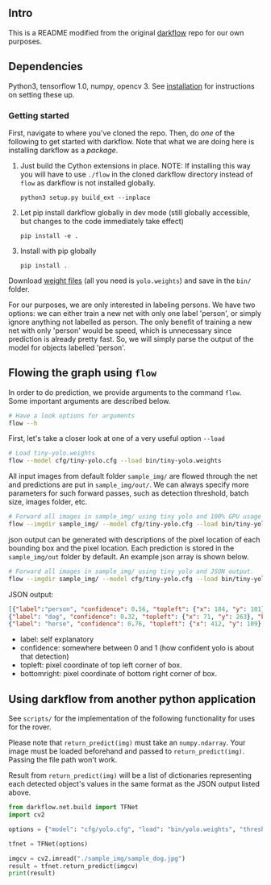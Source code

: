 ## Intro

This is a README modified from the original [darkflow](https://github.com/thtrieu/darkflow) repo for our own purposes.

## Dependencies

Python3, tensorflow 1.0, numpy, opencv 3.
See [installation](https://github.com/UTRA-CV/human-detection/blob/master/installation.md) for instructions on setting these up.

### Getting started

First, navigate to where you've cloned the repo. Then, do _one_ of the following to get started with darkflow. Note that what we are doing here is installing darkflow as a _package_.

1. Just build the Cython extensions in place. NOTE: If installing this way you will have to use `./flow` in the cloned darkflow directory instead of `flow` as darkflow is not installed globally.
    ```
    python3 setup.py build_ext --inplace
    ```

2. Let pip install darkflow globally in dev mode (still globally accessible, but changes to the code immediately take effect)
    ```
    pip install -e .
    ```

3. Install with pip globally
    ```
    pip install .
    ```

Download [weight files](https://drive.google.com/drive/folders/0B1tW_VtY7onidEwyQ2FtQVplWEU) (all you need is `yolo.weights`) and save in the `bin/` folder.

For our purposes, we are only interested in labeling persons. We have two options: we can either train a new net with only one label 'person', or simply ignore anything not labelled as person. The only benefit of training a new net with only 'person' would be speed, which is unnecessary since prediction is already pretty fast. So, we will simply parse the output of the model for objects labelled 'person'.

## Flowing the graph using `flow`

In order to do prediction, we provide arguments to the command `flow`. Some important arguments are described below.

```bash
# Have a look options for arguments
flow --h
```

First, let's take a closer look at one of a very useful option `--load`

```bash
# Load tiny-yolo.weights
flow --model cfg/tiny-yolo.cfg --load bin/tiny-yolo.weights
```

All input images from default folder `sample_img/` are flowed through the net and predictions are put in `sample_img/out/`. We can always specify more parameters for such forward passes, such as detection threshold, batch size, images folder, etc.

```bash
# Forward all images in sample_img/ using tiny yolo and 100% GPU usage
flow --imgdir sample_img/ --model cfg/tiny-yolo.cfg --load bin/tiny-yolo.weights --gpu 1.0
```
json output can be generated with descriptions of the pixel location of each bounding box and the pixel location. Each prediction is stored in the `sample_img/out` folder by default. An example json array is shown below.
```bash
# Forward all images in sample_img/ using tiny yolo and JSON output.
flow --imgdir sample_img/ --model cfg/tiny-yolo.cfg --load bin/tiny-yolo.weights --json
```
JSON output:
```json
[{"label":"person", "confidence": 0.56, "topleft": {"x": 184, "y": 101}, "bottomright": {"x": 274, "y": 382}},
{"label": "dog", "confidence": 0.32, "topleft": {"x": 71, "y": 263}, "bottomright": {"x": 193, "y": 353}},
{"label": "horse", "confidence": 0.76, "topleft": {"x": 412, "y": 109}, "bottomright": {"x": 592,"y": 337}}]
```
 - label: self explanatory
 - confidence: somewhere between 0 and 1 (how confident yolo is about that detection)
 - topleft: pixel coordinate of top left corner of box.
 - bottomright: pixel coordinate of bottom right corner of box.

## Using darkflow from another python application

See `scripts/` for the implementation of the following functionality for uses for the rover.

Please note that `return_predict(img)` must take an `numpy.ndarray`. Your image must be loaded beforehand and passed to `return_predict(img)`. Passing the file path won't work.

Result from `return_predict(img)` will be a list of dictionaries representing each detected object's values in the same format as the JSON output listed above.

```python
from darkflow.net.build import TFNet
import cv2

options = {"model": "cfg/yolo.cfg", "load": "bin/yolo.weights", "threshold": 0.1}

tfnet = TFNet(options)

imgcv = cv2.imread("./sample_img/sample_dog.jpg")
result = tfnet.return_predict(imgcv)
print(result)
```
